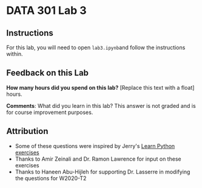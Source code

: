 # DATA 301 Lab 3

## Instructions

For this lab, you will need to open `lab3.ipynb`and follow the instructions within.

## Feedback on this Lab

**How many hours did you spend on this lab?** [Replace this text with a float] hours.

**Comments**: What did you learn in this lab? This answer is not graded and is for course improvement purposes.

## Attribution

- Some of these questions were inspired by Jerry's [Learn Python exercises](https://github.com/jerry-git/learn-python3/tree/master/notebooks/beginner/exercises)
- Thanks to Amir Zeinali and Dr. Ramon Lawrence for input on these exercises
- Thanks to Haneen Abu-Hijleh for supporting Dr. Lasserre in modifying the questions for W2020-T2
